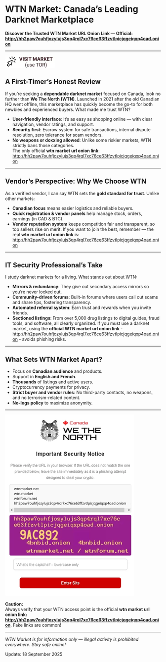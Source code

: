 # WTN Market: Canada’s Leading Darknet Marketplace  
**Discover the Trusted WTN Market URL Onion Link — Official: http://hh2paw7ouhfjozylujs3qp4rql7xc76ce63ffzvtlpicjqgeiqxp4oad.onion**

---


[![img](/samples/piece.webp)](http://hh2paw7ouhfjozylujs3qp4rql7xc76ce63ffzvtlpicjqgeiqxp4oad.onion)


## A First-Timer’s Honest Review  
If you’re seeking a **dependable darknet market** focused on Canada, look no further than **We The North (WTN)**. Launched in 2021 after the old Canadian HQ went offline, this marketplace has quickly become the go-to for both newbies and experienced buyers. What made me trust WTN?  
- **User-friendly interface**: It’s as easy as shopping online — with clear navigation, vendor ratings, and support.  
- **Security first**: Escrow system for safe transactions, internal dispute resolution, zero tolerance for scam vendors.  
- **No weapons or doxxing allowed**: Unlike some riskier markets, WTN strictly bans those categories.  
The only official **wtn market url onion link**: http://hh2paw7ouhfjozylujs3qp4rql7xc76ce63ffzvtlpicjqgeiqxp4oad.onion

---

## Vendor’s Perspective: Why We Choose WTN  
As a verified vendor, I can say WTN sets the **gold standard for trust**. Unlike other markets:
- **Canadian focus** means easier logistics and reliable buyers.
- **Quick registration & vendor panels** help manage stock, orders, earnings (in CAD & BTC).
- **Vendor reputation system** keeps competition fair and transparent, so top sellers rise on merit.
If you want to join the best, remember — the real **wtn market url onion link** is: http://hh2paw7ouhfjozylujs3qp4rql7xc76ce63ffzvtlpicjqgeiqxp4oad.onion

---

## IT Security Professional’s Take  
I study darknet markets for a living. What stands out about WTN:  
- **Mirrors & redundancy**: They give out secondary access mirrors so you’re never locked out.  
- **Community-driven forums**: Built-in forums where users call out scams and share tips, fostering transparency.  
- **Automated referral system**: Earn trust and rewards when you invite friends.
- **Sectioned listings**: From over 5,000 drug listings to digital guides, fraud tools, and software, all clearly organized.
If you must use a darknet market, using the **official WTN market url onion link** - http://hh2paw7ouhfjozylujs3qp4rql7xc76ce63ffzvtlpicjqgeiqxp4oad.onion - avoids phishing risks.

---

## What Sets WTN Market Apart?  
- Focus on **Canadian audience** and products.
- Support in **English and French**.
- **Thousands** of listings and active users.
- Cryptocurrency payments for privacy.
- **Strict buyer and vendor rules**: No third-party contacts, no weapons, and no terrorism-related content.
- **No-logs policy** to maximize anonymity.

---

[![img](/samples/normal.webp)](http://hh2paw7ouhfjozylujs3qp4rql7xc76ce63ffzvtlpicjqgeiqxp4oad.onion)


**Caution:**  
Always verify that your WTN access point is the official **wtn market url onion link: http://hh2paw7ouhfjozylujs3qp4rql7xc76ce63ffzvtlpicjqgeiqxp4oad.onion**. Fake links are common!

---
*WTN Market is for information only — illegal activity is prohibited everywhere. Stay safe online!*

Update:  18 September 2025